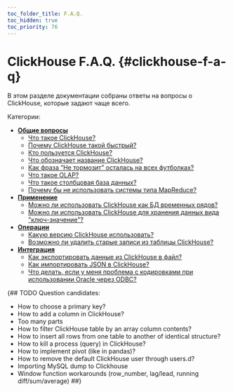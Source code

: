 ```yaml
---
toc_folder_title: F.A.Q.
toc_hidden: true
toc_priority: 76
---
```


# ClickHouse F.A.Q. {#clickhouse-f-a-q}

В этом разделе документации собраны ответы на вопросы о ClickHouse, которые задают чаще всего.

Категории:

-   **[Общие вопросы](../faq/general/index.md)** 
    -   [Что такое ClickHouse?](../../index.md#what-is-clickhouse)
    -   [Почему ClickHouse такой быстрый?](why-clickhouse-is-so-fast.md)
    -   [Кто пользуется ClickHouse?](who-is-using-clickhouse.md)
    -   [Что обозначает название ClickHouse?](dbms-naming.md)
    -   [Как фраза “Не тормозит” осталась на всех футболках?](ne-tormozit.md)
    -   [Что такое OLAP?](olap.md)
    -   [Что такое столбцовая база данных?](columnar-database.md)
    -   [Почему бы не использовать системы типа MapReduce?](mapreduce.md)
-   **[Применение](../faq/use-cases/index.md)**
    -   [Можно ли использовать ClickHouse как БД временных рядов?](../faq/use-cases/time-series.md)
    -   [Можно ли использовать ClickHouse для хранения данных вида "ключ-значение"?](../faq/use-cases/key-value.md)
-   **[Операции](../faq/operations/index.md)**  
    -   [Какую версию ClickHouse использовать?](../faq/operations/production.md)
    -   [Возможно ли удалить старые записи из таблицы ClickHouse?](../faq/operations/delete-old-data.md)
-   **[Интеграция](../faq/integration/index.md)**
    -   [Как экспортировать данные из ClickHouse в файл?](../faq/integration/file-export.md)
    -   [Как импортировать JSON в ClickHouse?](../faq/integration/json-import.md)
    -   [Что делать, если у меня проблема с кодировками при использовании Oracle через ODBC?](../faq/integration/oracle-odbc.md)

{## TODO
Question candidates:
- How to choose a primary key?
- How to add a column in ClickHouse?
- Too many parts
- How to filter ClickHouse table by an array column contents?
- How to insert all rows from one table to another of identical structure?
- How to kill a process (query) in ClickHouse?
- How to implement pivot (like in pandas)?
- How to remove the default ClickHouse user through users.d?
- Importing MySQL dump to Clickhouse
- Window function workarounds (row\_number, lag/lead, running diff/sum/average)
##}
